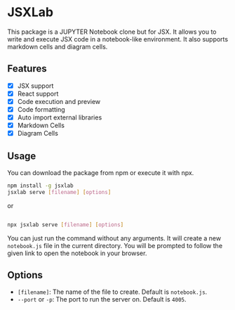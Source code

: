 # JSXLab

This package is a JUPYTER Notebook clone but for JSX.  It allows you to write and execute JSX code in a notebook-like environment. It also supports markdown cells and diagram cells.

## Features

- [x] JSX support
- [x] React support
- [x] Code execution and preview
- [x] Code formatting
- [x] Auto import external libraries
- [x] Markdown Cells
- [x] Diagram Cells

## Usage

You can download the package from npm or execute it with npx.

```bash
npm install -g jsxlab
jsxlab serve [filename] [options]
```

or

```bash

npx jsxlab serve [filename] [options]
```

You can just run the command without any arguments. It will create a new `notebook.js` file in the current directory. You will be prompted to follow the given link to open the notebook in your browser.

## Options

- `[filename]`: The name of the file to create. Default is `notebook.js`.
- `--port` or `-p`: The port to run the server on. Default is `4005`.
